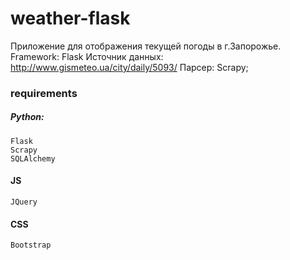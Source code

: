 # weather-flask
Приложение для отображения текущей погоды в г.Запорожье. 
Framework: Flask
Источник данных: http://www.gismeteo.ua/city/daily/5093/
Парсер: Scrapy;

###  requirements
##### Python:
	Flask
	Scrapy
	SQLAlchemy
#### JS
	JQuery
#### CSS
	Bootstrap